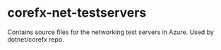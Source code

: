 # corefx-net-testservers
Contains source files for the networking test servers in Azure. Used by dotnet/corefx repo.
